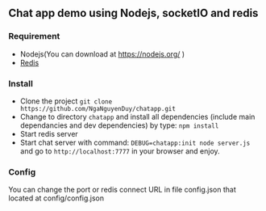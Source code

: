 ## Chat app demo using Nodejs, socketIO and redis

### Requirement
- Nodejs(You can download at https://nodejs.org/ )
- [Redis](http://redis.io/)

### Install
-  Clone the project `git clone https://github.com/NgaNguyenDuy/chatapp.git`
-  Change to directory `chatapp` and install all dependencies (include main dependancies and dev dependencies) by type: `npm install`
-  Start redis server
-  Start chat server with command: `DEBUG=chatapp:init node server.js` and go to `http://localhost:7777` in your browser and enjoy.


### Config
You can change the port or redis connect URL in file config.json that located at config/config.json
